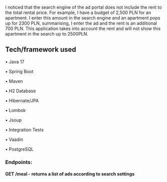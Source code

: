 I noticed that the search engine of the ad portal does not include the rent to the total rental price. For example, I have a budget of 2,500 PLN for an apartment. I enter this amount in the search engine and an apartment pops up for 2300 PLN, summarising, I enter the ad and the rent is an additional 700 PLN. This application takes into account the rent and will not show this apartment in the search up to 2500PLN.
## Tech/framework used 
• Java 17

• Spring Boot

• Maven

• H2 Database

• Hibernate/JPA

• Lombok

• Jsoup

• Integration Tests

• Vaadin

• PostgreSQL

### Endpoints:

####  GET /meal - returns a list of ads according to search settings
